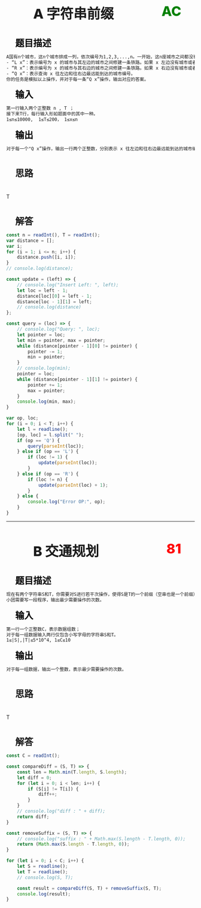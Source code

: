 <div style="font-size:36px; text-indent:2em; font-weight:800; padding:1em 0">
    A 字符串前缀 <span style="color:green; float:right; margin: 0 1em 0 0">AC</span>
</div>


<div style="font-size:24px; text-indent:1em; color:black; font-weight:600">
    题目描述
</div>

~~~txt
A国有n个城市，这n个城市排成一列，依次编号为1,2,3,...,n。一开始，这n座城市之间都没有任何交通路线，于是政府打算修建一些铁路来进行交通规划。接下来T天，每一天会进行如下操作的其中一种：
- “L x”：表示编号为 x 的城市与其左边的城市之间修建一条铁路。如果 x 左边没有城市或者已经修建了铁路，则无视该操作；
- “R x”：表示编号为 x 的城市与其右边的城市之间修建一条铁路。如果 x 右边没有城市或者已经修建了铁路，则无视该操作；
- “Q x”：表示查询 x 往左边和往右边最远能到达的城市编号。
你的任务是模拟以上操作，并对于每一条“Q x”操作，输出对应的答案。
~~~

<div style="font-size:24px; text-indent:1em; color:black; font-weight:600">
    输入
</div>

~~~txt
第一行输入两个正整数 n , T ；
接下来T行，每行输入形如题面中的其中一种。
1≤n≤10000,  1≤T≤200， 1≤x≤n
~~~

<div style="font-size:24px; text-indent:1em; color:black; font-weight:600">
    输出
</div>

~~~txt
对于每一个"Q x”操作，输出一行两个正整数，分别表示 x 往左边和往右边最远能到达的城市编号，中间用空格隔开。
~~~

<div style="font-size:24px; text-indent:1em; font-weight:600; padding: 1em 0 1em 0">
    思路
</div>

T

<div style="font-size:24px; text-indent:1em; font-weight:600; padding: 1em 0  0 0">
    解答
</div>

~~~js
const n = readInt(), T = readInt();
var distance = [];
var i;
for (i = 1; i <= n; i++) {
    distance.push([i, i]);
}
// console.log(distance);

const update = (left) => {
    // console.log("Insert Left: ", left);
    let loc = left - 1;
    distance[loc][0] = left - 1;
    distance[loc - 1][1] = left;
    // console.log(distance)
};

const query = (loc) => {
    // console.log("Query: ", loc);
    let pointer = loc;
    let min = pointer, max = pointer;
    while (distance[pointer - 1][0] != pointer) {
        pointer -= 1;
        min = pointer;
    }
    // console.log(min);
    pointer = loc;
    while (distance[pointer - 1][1] != pointer) {
        pointer += 1;
        max = pointer;
    }
    console.log(min, max);
}

var op, loc;
for (i = 0; i < T; i++) {
    let l = readline();
    [op, loc] = l.split(" ");
    if (op == 'Q') {
        query(parseInt(loc));
    } else if (op == 'L') {
        if (loc != 1) {
            update(parseInt(loc));
        }
    } else if (op == 'R') {
        if (loc != n) {
            update(parseInt(loc) + 1);
        }
    } else {
        console.log("Error OP:", op);
    }
}

~~~



-----

<div style="font-size:36px; text-indent:2em; font-weight:800; padding:1em 0">
    B 交通规划 <span style="color:red; float:right; margin: 0 1em 0 0">81</span>
</div>



<div style="font-size:24px; text-indent:1em; color:black; font-weight:600">
    题目描述
</div>

~~~txt
现在有两个字符串S和T，你需要对S进行若干次操作，使得S是T的一个前缀（空串也是一个前缀）。每次操作可以修改S的一个字符，或者删除一个S末尾的字符。
小团需要写一段程序，输出最少需要操作的次数。
~~~

<div style="font-size:24px; text-indent:1em; color:black; font-weight:600">
    输入
</div>

~~~txt
第一行一个正整数C，表示数据组数；
对于每一组数据输入两行仅包含小写字母的字符串S和T。
1≤|S|,|T|≤5*10^4, 1≤C≤10
~~~

<div style="font-size:24px; text-indent:1em; color:black; font-weight:600">
    输出
</div>

~~~txt
对于每一组数据，输出一个整数，表示最少需要操作的次数。
~~~

<div style="font-size:24px; text-indent:1em; font-weight:600; padding: 1em 0 1em 0">
    思路
</div>

T

<div style="font-size:24px; text-indent:1em; font-weight:600; padding: 1em 0  0 0">
    解答
</div>

~~~js
const C = readInt();

const compareDiff = (S, T) => {
    const len = Math.min(T.length, S.length);
    let diff = 0;
    for (let i = 0; i < len; i++) {
        if (S[i] != T[i]) {
            diff++;
        }
    }
    // console.log("diff : " + diff);
    return diff;
}

const removeSuffix = (S, T) => {
    // console.log("suffix : " + Math.max(S.length - T.length, 0));
    return (Math.max(S.length - T.length, 0));
}

for (let i = 0; i < C; i++) {
    let S = readline();
    let T = readline();
    // console.log(S, T);

    const result = compareDiff(S, T) + removeSuffix(S, T);
    console.log(result);
}

~~~

